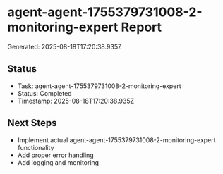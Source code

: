 # agent-agent-1755379731008-2-monitoring-expert Report

Generated: 2025-08-18T17:20:38.935Z

## Status
- Task: agent-agent-1755379731008-2-monitoring-expert
- Status: Completed
- Timestamp: 2025-08-18T17:20:38.935Z

## Next Steps
- Implement actual agent-agent-1755379731008-2-monitoring-expert functionality
- Add proper error handling
- Add logging and monitoring

